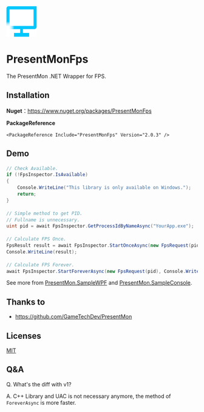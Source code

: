 <img src="https://raw.githubusercontent.com/lemutec/PresentMonFps/v2/src/Favicon.png" width="80">

# PresentMonFps

The PresentMon .NET Wrapper for FPS.

## Installation

**Nuget**：https://www.nuget.org/packages/PresentMonFps

**PackageReference**

```xaml
<PackageReference Include="PresentMonFps" Version="2.0.3" />
```

## Demo

```c#
// Check Available.
if (!FpsInspector.IsAvailable)
{
    Console.WriteLine("This library is only available on Windows.");
    return;
}

// Simple method to get PID.
// Fullname is unnecessary.
uint pid = await FpsInspector.GetProcessIdByNameAsync("YourApp.exe");

// Calculate FPS Once.
FpsResult result = await FpsInspector.StartOnceAsync(new FpsRequest(pid));
Console.WriteLine(result);

// Calculate FPS Forever.
await FpsInspector.StartForeverAsync(new FpsRequest(pid), Console.WriteLine, null!);
```

See more from [PresentMon.SampleWPF](https://github.com/lemutec/PresentMonFps/tree/v2/demo/PresentMon.SampleWPF) and [PresentMon.SampleConsole](https://github.com/lemutec/PresentMonFps/tree/v2/demo/PresentMon.SampleConsole).

## Thanks to

- https://github.com/GameTechDev/PresentMon

## Licenses

[MIT](https://github.com/lemutec/PresentMonFps/blob/v2/LICENSE)

## Q&A

Q. What's the diff with v1?

A. C++ Library and UAC is not necessary anymore, the method of `ForeverAsync` is more faster.
